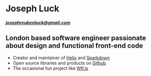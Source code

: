 # Joseph Luck

##### josephreubenluck@gmail.com

## London based software engineer passionate about design and functional front-end code

- Creator and maintainer of [Helix](https://josephluck.gitbooks.io/helix/) and [Sparkdown](https://github.com/josephluck/sparkdown)
- Open source libraries and products on [Github](https://github.com/josephluck)
- The occasional fun project like [Wtf.js](https://github.com/josephluck/wtf)

